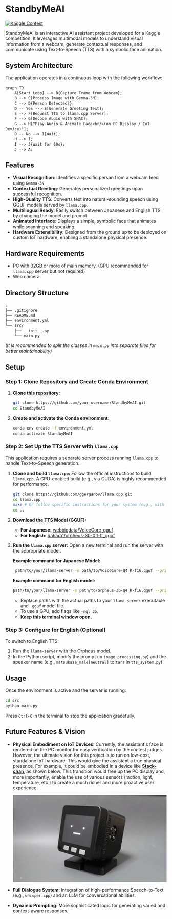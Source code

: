 # StandbyMeAI

[![Kaggle Contest](https://img.shields.io/badge/Kaggle-Contest%20Page-blue.svg)](https://www.kaggle.com/competitions/google-gemma-3n-hackathon/overview)

StandbyMeAI is an interactive AI assistant project developed for a Kaggle competition. It leverages multimodal models to understand visual information from a webcam, generate contextual responses, and communicate using Text-to-Speech (TTS) with a symbolic face animation.

## System Architecture

The application operates in a continuous loop with the following workflow:

```mermaid
graph TD
    A[Start Loop] --> B{Capture Frame from Webcam};
    B --> C[Process Image with Gemma-3N];
    C --> D{Person Detected?};
    D -- Yes --> E[Generate Greeting Text];
    E --> F[Request TTS to llama.cpp Server];
    F --> G[Decode Audio with SNAC];
    G --> H["Play Audio & Animate Face<br/>(on PC Display / IoT Device)"];
    D -- No --> I[Wait];
    H --> I;
    I --> J{Wait for 60s};
    J --> A;
```

## Features

*   **Visual Recognition**: Identifies a specific person from a webcam feed using `Gemma-3N`.
*   **Contextual Greeting**: Generates personalized greetings upon successful recognition.
*   **High-Quality TTS**: Converts text into natural-sounding speech using GGUF models served by `llama.cpp`.
*   **Multilingual Ready**: Easily switch between Japanese and English TTS by changing the model and prompt.
*   **Animated Interface**: Displays a simple, symbolic face that animates while scanning and speaking.
*   **Hardware Extensibility**: Designed from the ground up to be deployed on custom IoT hardware, enabling a standalone physical presence.

## Hardware Requirements

*   PC with 32GB or more of main memory. (GPU recommended for `llama.cpp` server but not required)
*   Web camera.

## Directory Structure
```
.
├── .gitignore
├── README.md
├── environment.yml
└── src/
    ├── __init__.py
    └── main.py
```
*(It is recommended to split the classes in `main.py` into separate files for better maintainability)*

## Setup

### Step 1: Clone Repository and Create Conda Environment

1.  **Clone this repository:**
    ```bash
    git clone https://github.com/your-username/StandbyMeAI.git
    cd StandbyMeAI
    ```

2.  **Create and activate the Conda environment:**
    ```bash
    conda env create -f environment.yml
    conda activate StandbyMeAI
    ```

### Step 2: Set Up the TTS Server with `llama.cpp`

This application requires a separate server process running `llama.cpp` to handle Text-to-Speech generation.

1.  **Clone and build `llama.cpp`:**
    Follow the official instructions to build `llama.cpp`. A GPU-enabled build (e.g., via CUDA) is highly recommended for performance.
    ```bash
    git clone https://github.com/ggerganov/llama.cpp.git
    cd llama.cpp
    make # Or follow specific instructions for your system (e.g., with CUDA, Metal)
    cd ..
    ```

2.  **Download the TTS Model (GGUF):**
    *   **For Japanese:** [webbigdata/VoiceCore_gguf](https://huggingface.co/webbigdata/VoiceCore_gguf)
    *   **For English:** [dahara1/orpheus-3b-0.1-ft_gguf](https://huggingface.co/dahara1/orpheus-3b-0.1-ft_gguf)

3.  **Run the `llama.cpp` server:**
    Open a new terminal and run the server with the appropriate model.
    
    **Example command for Japanese Model:**
    ```bash
     path/to/your/llama-server -m path/to/VoiceCore-Q4_K-f16.gguf --prio 3 -c 2048 -e -n -2 --port 8081 --host 0.0.0.0 --no-webui -v --cont-batching
    ```
    **Example command for English model:**
    ```bash
    path/to/your/llama-server -m path/to/orpheus-3b-Q4_K-f16.gguf --prio 3 -c 2048 -e -n -2 --port 8081 --host 0.0.0.0 --no-webui -v --cont-batching
    ```
    *   Replace paths with the actual paths to your `llama-server` executable and `.gguf` model file.
    *   To use a GPU, add flags like `-ngl 35`.
    *   **Keep this terminal window open.**

### Step 3: Configure for English (Optional)
To switch to English TTS:
1.  Run the `llama-server` with the Orpheus model.
2.  In the Python script, modify the prompt (in `image_processing.py`) and the speaker name (e.g., `matsukaze_male[neutral]` to `tara` in `tts_system.py`).

## Usage

Once the environment is active and the server is running:

```bash
cd src
python main.py
```

Press `Ctrl+C` in the terminal to stop the application gracefully.

## Future Features & Vision

*   **Physical Embodiment on IoT Devices**:
    Currently, the assistant's face is rendered on the PC monitor for easy verification by the contest judges. However, the ultimate vision for this project is to run on low-cost, standalone IoT hardware. This would give the assistant a true physical presence. For example, it could be embodied in a device like **[Stack-chan](https://github.com/stack-chan/stack-chan)**, as shown below. This transition would free up the PC display and, more importantly, enable the use of various sensors (motion, light, temperature, etc.) to create a much richer and more proactive user experience.

    ![Stack-chan Example](image/stack-chan.png)

*   **Full Dialogue System**: Integration of high-performance Speech-to-Text (e.g., `whisper.cpp`) and an LLM for conversational abilities.
*   **Dynamic Prompting**: More sophisticated logic for generating varied and context-aware responses.